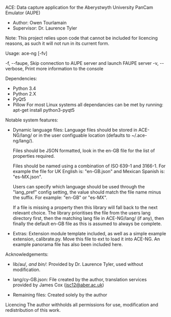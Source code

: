 ACE: Data capture application for the Aberystwyth University PanCam Emulator (AUPE)
- Author:     Owen Tourlamain
- Supervisor: Dr. Laurence Tyler

Note: This project relies upon code that cannot be included for licencing reasons, as such it will not run in its current form.

Usage:
 ace-ng [-fv]

 -f, --faupe,   Skip connection to AUPE server and launch FAUPE server
 -v, --verbose, Print more information to the console

Dependencies:
 - Python 3.4
 - Python 2.X
 - PyQt5
 - Pillow
 For most Linux systems all dependancies can be met by running:
	apt-get install python3-pyqt5

Notable system features:
- Dynamic language files:
  Language files should be stored in ACE-NG/lang/ or in the user configuable
  location (defaults to ~/.ace-ng/lang/).

  Files should be JSON formatted, look in the en-GB file for the list of
  properties required.

  Files should be named using a combination of ISO 639-1 and 3166-1. For
  example the file for UK English is: "en-GB.json" and Mexican Spanish is:
  "es-MX.json".

  Users can specify which language should be used through the "lang_pref"
  config setting, the value should match the file name minus the suffix. For
  example: "en-GB" or "es-MX".

  If a file is missing a property then this library will fall back to the next
  relevant choice. The library prioritises the file from the users lang
  directory first, then the matching lang file in ACE-NG/lang/ (if any), then
  finally the default en-GB file as this is assumed to always be complete.

- Extras:
  Extension module template included, as well as a simple example extension,
  calibrate.py. Move this file to ext to load it into ACE-NG. An example panorama file 
  has also been included here.

Acknowledgements:
- lib/au/*, and bin/*:
  Provided by Dr. Laurence Tyler, used without modification.

- lang/cy-GB.json:
  File created by the author, translation services provided by James Cox (jsc12@aber.ac.uk)

- Remaining files:
  Created solely by the author
  
Licencing
The author withholds all permissions for use, modification and redistribution of this work.
